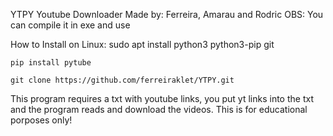 YTPY Youtube Downloader Made by: Ferreira, Amarau and Rodric
OBS: You can compile it in exe and use

How to Install on Linux:
sudo apt install python3 python3-pip git

`pip install pytube`

`git clone https://github.com/ferreiraklet/YTPY.git`

This program requires a txt with youtube links, you put yt links into the txt and the program reads and download the videos.
This is for educational porposes only!
